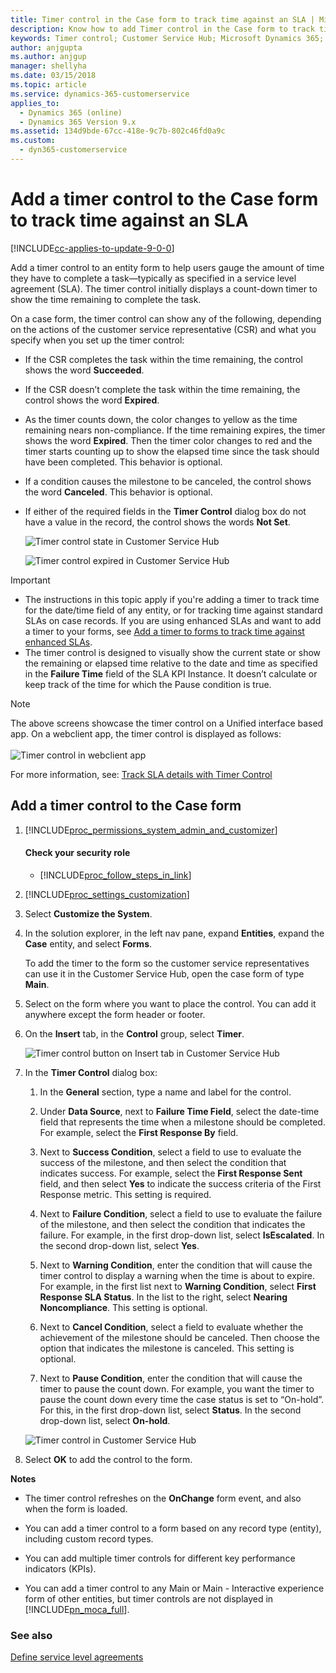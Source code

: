 ```yaml
---
title: Timer control in the Case form to track time against an SLA | Microsoft Docs
description: Know how to add Timer control in the Case form to track time against an SLA in Microsoft Dynamics 365
keywords: Timer control; Customer Service Hub; Microsoft Dynamics 365; Customer Service
author: anjgupta
ms.author: anjgup
manager: shellyha
ms.date: 03/15/2018
ms.topic: article
ms.service: dynamics-365-customerservice
applies_to: 
  - Dynamics 365 (online)
  - Dynamics 365 Version 9.x
ms.assetid: 134d9bde-67cc-418e-9c7b-802c46fd0a9c
ms.custom:
  - dyn365-customerservice
---
```


# Add a timer control to the Case form to track time against an SLA

[!INCLUDE[cc-applies-to-update-9-0-0](../includes/cc_applies_to_update_9_0_0.md)]

Add a timer control to an entity form to help users gauge the amount of time they have to complete a task—typically as specified in a service level agreement (SLA). The timer control initially displays a count-down timer to show the time remaining to complete the task.  
  
 On a case  form, the timer control can show any of the following, depending on the actions of the customer service representative (CSR) and what you specify when you set up the timer control:  
  
-   If the CSR completes the task within the time remaining, the control shows the word **Succeeded**.  
  
-   If the CSR doesn’t complete the task within the time remaining, the control shows the word **Expired**.  
  
-   As the timer counts down, the color changes to yellow as the time remaining nears non-compliance. If the time remaining expires, the timer shows the word **Expired**. Then the timer color changes to red and the timer starts counting up to show the elapsed time since the task should have been completed. This behavior is optional.  
  
-   If a condition causes the milestone to be canceled, the control shows the word **Canceled**. This behavior is optional.  
  
-   If either of the required fields in the **Timer Control** dialog box do not have a value in the record, the control shows the words **Not Set**.  
  
    ![Timer control state in Customer Service Hub](media/timer-sla-csh.png "Timer control state in Customer Service Hub")

    ![Timer control expired in Customer Service Hub](media/timer-sla-csh-expired.png "Timer control expired in Customer Service Hub")
  
> [!IMPORTANT]
> - The instructions in this topic apply  if you're adding a timer to track time for  the date/time field of any entity, or for tracking time against standard  SLAs on case records. If you are using enhanced SLAs and want to add a timer to your forms, see [Add a timer to forms to track time against enhanced SLAs](../customer-service/add-timer-forms-track-time-against-enhanced-sla.md).  
> - The timer control is designed to visually show the current state or show the remaining or elapsed time relative to the date and time as specified in the **Failure Time** field of the SLA KPI Instance. It doesn’t calculate or keep track of the time for which the Pause condition is true.  
 
> [!NOTE]
> The above screens showcase the timer control on a Unified interface based app. On a webclient app, the timer control is displayed as follows: <br><br> ![Timer control in webclient app](media/timer-control-webclient.png)


For more information, see: [Track SLA details with Timer Control](customer-service-hub-user-guide-case-sla.md#track-sla-details-with-timer-control)


## Add a timer control to the Case form  
  
1. [!INCLUDE[proc_permissions_system_admin_and_customizer](../includes/proc-permissions-system-admin-and-customizer.md)]  
  
    #### Check your security role  
  
    - [!INCLUDE[proc_follow_steps_in_link](../includes/proc-follow-steps-in-link.md)]  
  
2. [!INCLUDE[proc_settings_customization](../includes/proc-settings-customization.md)]  
  
3.  Select **Customize the System**.  
  
4.  In the solution explorer, in the left nav pane, expand **Entities**, expand the **Case** entity, and select **Forms**.
  
     To add the timer to the form so the customer service representatives can use it in the Customer Service Hub, open the case form of type **Main**.  
  
5.  Select on the form where you want to place the control. You can add it anywhere except the form header or footer.  
  
6.  On the **Insert** tab, in the **Control** group, select **Timer**.  

    ![Timer control button on Insert tab in Customer Service Hub](media/insert-timer-control.png "Timer control button on Insert tab in Customer Service Hub")
  
7.  In the **Timer Control** dialog box:  
  
    1.  In the **General** section, type a name and label for the control.  
  
    2.  Under **Data Source**, next to **Failure Time Field**, select the date-time field that represents the time when a milestone should be completed. For example, select the **First Response By** field.  
  
    3.  Next to **Success Condition**, select a field to use to evaluate the success of the milestone, and then select the condition that indicates success. For example, select the **First Response Sent** field, and then select **Yes** to indicate the success criteria of the First Response metric. This setting is required.  
  
    4.  Next to **Failure Condition**, select a field to use to evaluate the failure of the milestone, and then select the condition that indicates the failure. For example, in the first drop-down list, select **IsEscalated**. In the second drop-down list, select **Yes**.  
  
    5.  Next to **Warning Condition**, enter the condition that will cause the timer control to display a warning when the time is about to expire. For example, in the first list next to **Warning Condition**, select **First Response SLA Status**. In the list to the right, select **Nearing Noncompliance**. This setting is optional.  
  
    6.  Next to **Cancel Condition**, select a field to evaluate whether the achievement of the milestone should be canceled. Then choose the option that indicates the milestone is canceled. This setting is optional.  
  
    7.  Next to **Pause Condition**, enter the condition that will cause the timer to pause the count down. For example, you want the timer to pause the count down every time the case status is set to “On-hold”. For this, in the first drop-down list, select **Status**. In the second drop-down list, select **On-hold**.  
  
       ![Timer control in Customer Service Hub](media/timer-control-box-csh.png "Timer control in Customer Service Hub")
  
8.  Select **OK** to add the control to the form.  
  
 **Notes**  
  
-   The timer control refreshes on the **OnChange** form event, and also when the form is loaded.  
  
-   You can add a timer control to a form based on any record type (entity), including custom record types.  
  
-   You can add multiple timer controls for different key performance indicators (KPIs).  
  
-   You can add a timer control to any Main or Main - Interactive experience form of other entities, but timer controls are not displayed in [!INCLUDE[pn_moca_full](../includes/pn-moca-full.md)].  
  
### See also  

 [Define service level agreements](../customer-service/define-service-level-agreements.md)   

